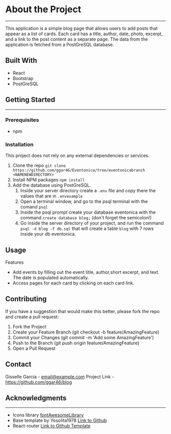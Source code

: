 # About the Project
---
This application is a simple blog page that allows users to add posts that appear as a list of cards. Each card has a title, author, date, photo, excerpt, and a link to the post content as a separate page. The data from the application is fetched from a PostGreSQL database.


## Built With

* React
* Bootstrap
* PostGreSQL

## Getting Started
---


### Prerequisites
* npm

### Installation
This project does not rely on any external dependencies or services.
1. Clone the repo ```git clone https://github.com/ggar46/Eventonica/tree/eventonicabranch <NAMENEWDIRECTORY>```
2. Install NPM packages ```npm install```
3. Add the database using PostGreSQL.
    1. Inside your server directory create a `.env` file and copy there the values that are in `.envexample`
    2. Open a terminal window, and go to the psql terminal with the comand `psql`
    3. Inside the psql prompt create your database eventonica with the command `create database blog;` (don't forget the semicolon!)
    4. Go inside the server directory of your project, and run the command `psql -d blog -f db.sql` that will create a table `blog` with 7 rows inside your db eventonica. 


## Usage

Features
* Add events by filling out the event title, author,short excerpt, and text. The date is populated automatically.
* Access pages for each card by clicking on each card link.


## Contributing

If you have a suggestion that would make this better, please fork the repo and create a pull request:
1. Fork the Project
2. Create your Feature Branch (git checkout -b feature/AmazingFeature)
3. Commit your Changes (git commit -m 'Add some AmazingFeature')
4. Push to the Branch (git push origin feature/AmazingFeature)
5. Open a Pull Request


## Contact

Gisselle Garcia - email@example.com
Project Link - https://github.com/ggar46/blog


## Acknowledgments
---
* Icons library [fontAwesomeLibrary](https://fontawesomeicons.com/heart)
* Base template by Yosolita1978 [Link to Github](https://github.com/Yosolita1978/2023EventonicaTemplate)
* React-router [Link to Github Template](https://github.com/remix-run/react-router/tree/dev/examples/notes)

